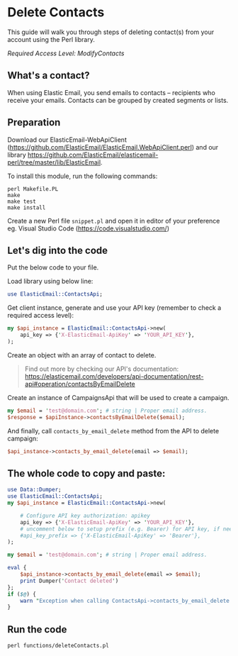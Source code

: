 
# Delete Contacts

This guide will walk you through steps of deleting contact(s) from your account using the Perl library.

*Required Access Level: ModifyContacts*

## What's a contact?
When using Elastic Email, you send emails to contacts – recipients who receive your emails. Contacts can be grouped by created segments or lists.

## Preparation

Download our ElasticEmail-WebApiClient (https://github.com/ElasticEmail/ElasticEmail.WebApiClient.perl) and our library https://github.com/ElasticEmail/elasticemail-perl/tree/master/lib/ElasticEmail.

To install this module, run the following commands:

	perl Makefile.PL
	make
	make test
	make install
    
Create a new Perl file `snippet.pl` and open it in editor of your preference eg. Visual Studio Code (https://code.visualstudio.com/)

## Let's dig into the code

Put the below code to your file.

Load library using below line:

```perl
use ElasticEmail::ContactsApi;
```

Get client instance, generate and use your API key (remember to check a required access level): 

```perl
my $api_instance = ElasticEmail::ContactsApi->new(
    api_key => {'X-ElasticEmail-ApiKey' => 'YOUR_API_KEY'},
);
```

Create an object with an array of contact to delete.

> Find out more by checking our API's documentation: https://elasticemail.com/developers/api-documentation/rest-api#operation/contactsByEmailDelete

Create an instance of CampaignsApi that will be used to create a campaign.

```perl
my $email = 'test@domain.com'; # string | Proper email address.
$response = $apiInstance->contactsByEmailDelete($email);
```
And finally, call `contacts_by_email_delete` method from the API to delete campaign: 

```perl
$api_instance->contacts_by_email_delete(email => $email);
```

## The whole code to copy and paste:
```perl
use Data::Dumper;
use ElasticEmail::ContactsApi;
my $api_instance = ElasticEmail::ContactsApi->new(

    # Configure API key authorization: apikey
    api_key => {'X-ElasticEmail-ApiKey' => 'YOUR_API_KEY'},
    # uncomment below to setup prefix (e.g. Bearer) for API key, if needed
    #api_key_prefix => {'X-ElasticEmail-ApiKey' => 'Bearer'},
);

my $email = 'test@domain.com'; # string | Proper email address.

eval {
    $api_instance->contacts_by_email_delete(email => $email);
    print Dumper('Contact deleted')
};
if ($@) {
    warn "Exception when calling ContactsApi->contacts_by_email_delete: $@\n";
}
```

## Run the code
```
perl functions/deleteContacts.pl
```